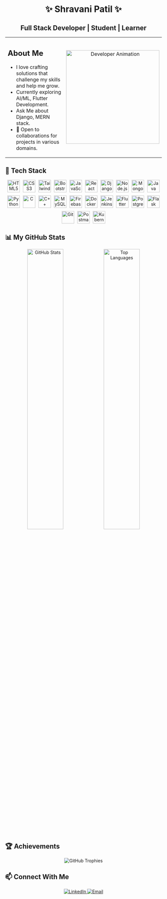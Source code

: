 <h1 align="center">✨ Shravani Patil ✨</h1>
<h2 align="center">Full Stack Developer | Student | Learner</h2>

<table>
  <tr>
    <td width="60%">
      <h2>About Me</h2>
      <ul>
        <li>I love crafting solutions that challenge my skills and help me grow.</li>
        <li>Currently exploring AI/ML, Flutter Development.</li>
        <li>Ask Me about Django, MERN stack.</li>
        <li>🤝 Open to collaborations for projects in various domains.</li>
      </ul>
    </td>
    <td width="40%" align="center">
      <img src="https://media.giphy.com/media/L1R1tvI9svkIWwpVYr/giphy.gif" alt="Developer Animation" width="300px" />
    </td>
  </tr>
</table>

## 🚀 Tech Stack

<div align="center" style="display: flex; flex-wrap: wrap; justify-content: center; gap: 10px;">
  <img src="https://cdn.jsdelivr.net/gh/devicons/devicon/icons/html5/html5-original.svg" title="HTML5" width="40" height="40" />
  <img src="https://cdn.jsdelivr.net/gh/devicons/devicon/icons/css3/css3-original.svg" title="CSS3" width="40" height="40" />
  <img src="https://upload.wikimedia.org/wikipedia/commons/d/d5/Tailwind_CSS_Logo.svg" title="Tailwind CSS" width="40" height="40" />
  <img src="https://cdn.jsdelivr.net/gh/devicons/devicon/icons/bootstrap/bootstrap-plain.svg" title="Bootstrap" width="40" height="40" />
  <img src="https://cdn.jsdelivr.net/gh/devicons/devicon/icons/javascript/javascript-original.svg" title="JavaScript" width="40" height="40" />
  <img src="https://cdn.jsdelivr.net/gh/devicons/devicon/icons/react/react-original.svg" title="React" width="40" height="40" />
  <img src="https://static.djangoproject.com/img/logos/django-logo-positive.svg" title="Django" width="40" height="40" />
  <img src="https://cdn.jsdelivr.net/gh/devicons/devicon/icons/nodejs/nodejs-original.svg" title="Node.js" width="40" height="40" />
  <img src="https://cdn.jsdelivr.net/gh/devicons/devicon/icons/mongodb/mongodb-original.svg" title="MongoDB" width="40" height="40" />
  <img src="https://cdn.jsdelivr.net/gh/devicons/devicon/icons/java/java-original.svg" title="Java" width="40" height="40" />
  <img src="https://cdn.jsdelivr.net/gh/devicons/devicon/icons/python/python-original.svg" title="Python" width="40" height="40" />
  <img src="https://cdn.jsdelivr.net/gh/devicons/devicon/icons/c/c-original.svg" title="C" width="40" height="40" />
  <img src="https://cdn.jsdelivr.net/gh/devicons/devicon/icons/cplusplus/cplusplus-original.svg" title="C++" width="40" height="40" />
  <img src="https://cdn.jsdelivr.net/gh/devicons/devicon/icons/mysql/mysql-original.svg" title="MySQL" width="40" height="40" />
  <img src="https://cdn.jsdelivr.net/gh/devicons/devicon/icons/firebase/firebase-plain.svg" title="Firebase" width="40" height="40" />
  <img src="https://cdn.jsdelivr.net/gh/devicons/devicon/icons/docker/docker-original.svg" title="Docker" width="40" height="40" />
  <img src="https://www.jenkins.io/images/logos/jenkins/jenkins.svg" title="Jenkins" width="40" height="40" />
  <img src="https://cdn.jsdelivr.net/gh/devicons/devicon/icons/flutter/flutter-original.svg" title="Flutter" width="40" height="40" />
  <img src="https://cdn.jsdelivr.net/gh/devicons/devicon/icons/postgresql/postgresql-original.svg" title="PostgreSQL" width="40" height="40" />
  <img src="https://cdn.jsdelivr.net/gh/devicons/devicon/icons/flask/flask-original.svg" title="Flask" width="40" height="40" />
  <img src="https://cdn.jsdelivr.net/gh/devicons/devicon/icons/git/git-original.svg" title="Git" width="40" height="40" />
  <img src="https://www.vectorlogo.zone/logos/getpostman/getpostman-icon.svg" title="Postman" width="40" height="40" />
  <img src="https://cdn.jsdelivr.net/gh/devicons/devicon/icons/kubernetes/kubernetes-plain.svg" title="Kubernetes" width="40" height="40" />
</div>

## 📊 My GitHub Stats

<div align="center">
  <img src="https://github-readme-stats.vercel.app/api?username=ShravaniAnilPatil&show_icons=true&theme=radical" alt="GitHub Stats" width="48%" />
  <img src="https://github-readme-stats.vercel.app/api/top-langs/?username=ShravaniAnilPatil&layout=compact&theme=radical" alt="Top Languages" width="48%" />
</div>

## 🏆 Achievements

<div align="center">
  <img src="https://github-profile-trophy.vercel.app/?username=ShravaniAnilPatil&theme=radical&column=4&margin-w=15&margin-h=15" alt="GitHub Trophies" />
</div>

## 📫 Connect With Me

<div align="center">
  <a href="https://www.linkedin.com/in/shravani-patil-163828293/" target="_blank">
    <img src="https://img.shields.io/badge/LinkedIn-0077B5?style=for-the-badge&logo=linkedin&logoColor=white" alt="LinkedIn" />
  </a>
  <a href="mailto:shravanipatil1427@gmail.com" target="_blank">
    <img src="https://img.shields.io/badge/Email-D14836?style=for-the-badge&logo=gmail&logoColor=white" alt="Email" />
  </a>
</div>

